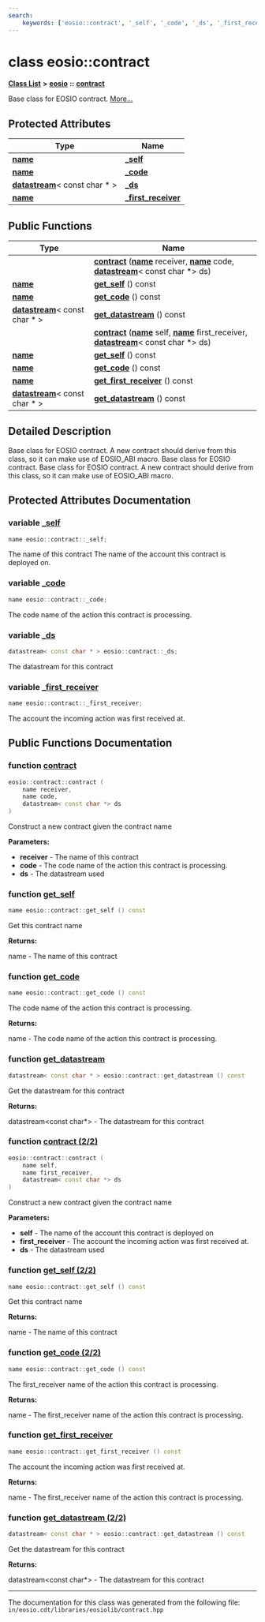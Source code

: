 ```yaml
---
search:
    keywords: ['eosio::contract', '_self', '_code', '_ds', '_first_receiver', 'contract', 'get_self', 'get_code', 'get_datastream', 'contract', 'get_self', 'get_code', 'get_first_receiver', 'get_datastream']
---
```


# class eosio::contract

[**Class List**](annotated.md) **>** [**eosio**](namespaceeosio.md) **::** [**contract**](classeosio_1_1contract.md)


Base class for EOSIO contract. [More...](#detailed-description)
## Protected Attributes

|Type|Name|
|-----|-----|
|**[name](structeosio_1_1name.md)**|[**\_self**](group__contract_ga29c0c98c72ab578a5965d13b00dca0c0.md#ga29c0c98c72ab578a5965d13b00dca0c0)|
|**[name](structeosio_1_1name.md)**|[**\_code**](group__contract_ga7bcf83f433ecb0b305dfd7d217c2dde8.md#ga7bcf83f433ecb0b305dfd7d217c2dde8)|
|**[datastream](classeosio_1_1datastream.md)**< const char \* >|[**\_ds**](group__contract_ga0515c65ff4f3720dfbd7d06cb01323e0.md#ga0515c65ff4f3720dfbd7d06cb01323e0)|
|**[name](structeosio_1_1name.md)**|[**\_first\_receiver**](classeosio_1_1contract_a98397119d8b0cf44f22a62967f8d030a.md#1a98397119d8b0cf44f22a62967f8d030a)|


## Public Functions

|Type|Name|
|-----|-----|
||[**contract**](group__contract_ga592e8ee6dabf85e272cc0a833c3fe453.md#ga592e8ee6dabf85e272cc0a833c3fe453) (**[name](structeosio_1_1name.md)** receiver, **[name](structeosio_1_1name.md)** code, **[datastream](classeosio_1_1datastream.md)**< const char \*> ds) |
|**[name](structeosio_1_1name.md)**|[**get\_self**](group__contract_ga7564cad9be4ee5dcaac832511d9a0e05.md#ga7564cad9be4ee5dcaac832511d9a0e05) () const |
|**[name](structeosio_1_1name.md)**|[**get\_code**](group__contract_ga4efcd5638d26dad3e5dc075bad152d45.md#ga4efcd5638d26dad3e5dc075bad152d45) () const |
|**[datastream](classeosio_1_1datastream.md)**< const char \* >|[**get\_datastream**](group__contract_ga3bb1107c2675ef69f3eca8e3793701c7.md#ga3bb1107c2675ef69f3eca8e3793701c7) () const |
||[**contract**](classeosio_1_1contract_a95036ce389006005cff9fffa422ee911.md#1a95036ce389006005cff9fffa422ee911) (**[name](structeosio_1_1name.md)** self, **[name](structeosio_1_1name.md)** first\_receiver, **[datastream](classeosio_1_1datastream.md)**< const char \*> ds) |
|**[name](structeosio_1_1name.md)**|[**get\_self**](classeosio_1_1contract_a7564cad9be4ee5dcaac832511d9a0e05.md#1a7564cad9be4ee5dcaac832511d9a0e05) () const |
|**[name](structeosio_1_1name.md)**|[**get\_code**](classeosio_1_1contract_a4efcd5638d26dad3e5dc075bad152d45.md#1a4efcd5638d26dad3e5dc075bad152d45) () const |
|**[name](structeosio_1_1name.md)**|[**get\_first\_receiver**](classeosio_1_1contract_ac7c14f66e3d41904264d1c6558cf370b.md#1ac7c14f66e3d41904264d1c6558cf370b) () const |
|**[datastream](classeosio_1_1datastream.md)**< const char \* >|[**get\_datastream**](classeosio_1_1contract_a3bb1107c2675ef69f3eca8e3793701c7.md#1a3bb1107c2675ef69f3eca8e3793701c7) () const |


## Detailed Description

Base class for EOSIO contract. A new contract should derive from this class, so it can make use of EOSIO\_ABI macro.
Base class for EOSIO contract.
Base class for EOSIO contract. A new contract should derive from this class, so it can make use of EOSIO\_ABI macro. 
## Protected Attributes Documentation

### variable <a id="ga29c0c98c72ab578a5965d13b00dca0c0" href="#ga29c0c98c72ab578a5965d13b00dca0c0">\_self</a>

```cpp
name eosio::contract::_self;
```


The name of this contract
The name of the account this contract is deployed on. 

### variable <a id="ga7bcf83f433ecb0b305dfd7d217c2dde8" href="#ga7bcf83f433ecb0b305dfd7d217c2dde8">\_code</a>

```cpp
name eosio::contract::_code;
```


The code name of the action this contract is processing. 

### variable <a id="ga0515c65ff4f3720dfbd7d06cb01323e0" href="#ga0515c65ff4f3720dfbd7d06cb01323e0">\_ds</a>

```cpp
datastream< const char * > eosio::contract::_ds;
```


The datastream for this contract 

### variable <a id="1a98397119d8b0cf44f22a62967f8d030a" href="#1a98397119d8b0cf44f22a62967f8d030a">\_first\_receiver</a>

```cpp
name eosio::contract::_first_receiver;
```


The account the incoming action was first received at. 

## Public Functions Documentation

### function <a id="ga592e8ee6dabf85e272cc0a833c3fe453" href="#ga592e8ee6dabf85e272cc0a833c3fe453">contract</a>

```cpp
eosio::contract::contract (
    name receiver,
    name code,
    datastream< const char *> ds
)
```


Construct a new contract given the contract name


**Parameters:**


* **receiver** - The name of this contract 
* **code** - The code name of the action this contract is processing. 
* **ds** - The datastream used 



### function <a id="ga7564cad9be4ee5dcaac832511d9a0e05" href="#ga7564cad9be4ee5dcaac832511d9a0e05">get\_self</a>

```cpp
name eosio::contract::get_self () const
```


Get this contract name


**Returns:**

name - The name of this contract 




### function <a id="ga4efcd5638d26dad3e5dc075bad152d45" href="#ga4efcd5638d26dad3e5dc075bad152d45">get\_code</a>

```cpp
name eosio::contract::get_code () const
```


The code name of the action this contract is processing.


**Returns:**

name - The code name of the action this contract is processing. 




### function <a id="ga3bb1107c2675ef69f3eca8e3793701c7" href="#ga3bb1107c2675ef69f3eca8e3793701c7">get\_datastream</a>

```cpp
datastream< const char * > eosio::contract::get_datastream () const
```


Get the datastream for this contract


**Returns:**

datastream<const char\*> - The datastream for this contract 




### function <a id="1a95036ce389006005cff9fffa422ee911" href="#1a95036ce389006005cff9fffa422ee911">contract (2/2)</a>

```cpp
eosio::contract::contract (
    name self,
    name first_receiver,
    datastream< const char *> ds
)
```


Construct a new contract given the contract name


**Parameters:**


* **self** - The name of the account this contract is deployed on 
* **first\_receiver** - The account the incoming action was first received at. 
* **ds** - The datastream used 



### function <a id="1a7564cad9be4ee5dcaac832511d9a0e05" href="#1a7564cad9be4ee5dcaac832511d9a0e05">get\_self (2/2)</a>

```cpp
name eosio::contract::get_self () const
```


Get this contract name


**Returns:**

name - The name of this contract 




### function <a id="1a4efcd5638d26dad3e5dc075bad152d45" href="#1a4efcd5638d26dad3e5dc075bad152d45">get\_code (2/2)</a>

```cpp
name eosio::contract::get_code () const
```


The first\_receiver name of the action this contract is processing.


**Returns:**

name - The first\_receiver name of the action this contract is processing. 




### function <a id="1ac7c14f66e3d41904264d1c6558cf370b" href="#1ac7c14f66e3d41904264d1c6558cf370b">get\_first\_receiver</a>

```cpp
name eosio::contract::get_first_receiver () const
```


The account the incoming action was first received at.


**Returns:**

name - The first\_receiver name of the action this contract is processing. 




### function <a id="1a3bb1107c2675ef69f3eca8e3793701c7" href="#1a3bb1107c2675ef69f3eca8e3793701c7">get\_datastream (2/2)</a>

```cpp
datastream< const char * > eosio::contract::get_datastream () const
```


Get the datastream for this contract


**Returns:**

datastream<const char\*> - The datastream for this contract 






----------------------------------------
The documentation for this class was generated from the following file: `in/eosio.cdt/libraries/eosiolib/contract.hpp`
